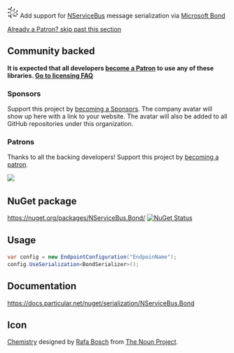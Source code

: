 <img src="/src/icon.png" height="25px"> Add support for [NServiceBus](https://docs.particular.net/nservicebus/) message serialization via [Microsoft Bond](https://microsoft.github.io/bond/manual/bond_cs.html)

<!--- StartOpenCollectiveBackers -->

[Already a Patron? skip past this section](#endofbacking)


## Community backed

**It is expected that all developers [become a Patron](https://opencollective.com/nservicebusextensions/order/6976) to use any of these libraries. [Go to licensing FAQ](https://github.com/NServiceBusExtensions/Home/blob/master/readme.md#licensingpatron-faq)**


### Sponsors

Support this project by [becoming a Sponsors](https://opencollective.com/nservicebusextensions/order/6972). The company avatar will show up here with a link to your website. The avatar will also be added to all GitHub repositories under this organization.


### Patrons

Thanks to all the backing developers! Support this project by [becoming a patron](https://opencollective.com/nservicebusextensions/order/6976).

<img src="https://opencollective.com/nservicebusextensions/tiers/patron.svg?width=890&avatarHeight=60&button=false">

<!--- EndOpenCollectiveBackers -->

<a href="#" id="endofbacking"></a>


## NuGet package

https://nuget.org/packages/NServiceBus.Bond/ [![NuGet Status](https://img.shields.io/nuget/v/NServiceBus.Bond.svg)](https://www.nuget.org/packages/NServiceBus.Bond/)


## Usage

```cs
var config = new EndpointConfiguration("EndpoinName");
config.UseSerialization<BondSerializer>();
```

## Documentation

https://docs.particular.net/nuget/serialization/NServiceBus.Bond


## Icon

[Chemistry](https://thenounproject.com/term/Chemistry/107944/) designed by [Rafa Bosch](https://thenounproject.com/Externografico/) from [The Noun Project](https://thenounproject.com).
